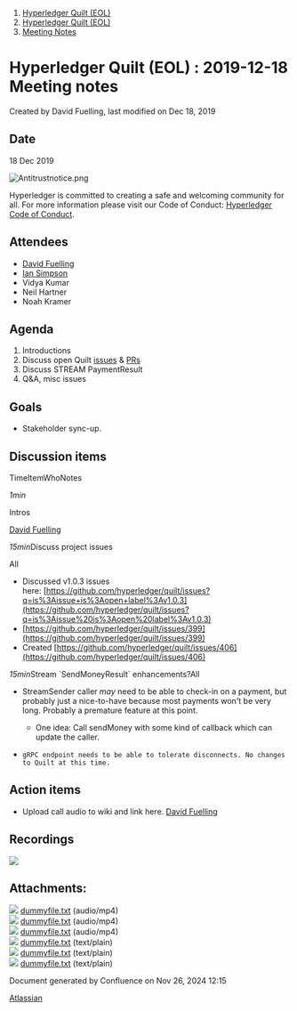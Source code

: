 1. [Hyperledger Quilt (EOL)](index.html)
2. [Hyperledger Quilt (EOL)](22446088.html)
3. [Meeting Notes](Meeting-Notes_22447301.html)

# Hyperledger Quilt (EOL) : 2019-12-18 Meeting notes

Created by David Fuelling, last modified on Dec 18, 2019

## Date

18 Dec 2019

![Antitrustnotice.png](https://wiki.hyperledger.org/download/attachments/22380656/Antitrustnotice.png?version=1&modificationDate=1569909779000&api=v2)

Hyperledger is committed to creating a safe and welcoming community for all. For more information please visit our Code of Conduct: [Hyperledger Code of Conduct](https://lf-hyperledger.atlassian.net/wiki/display/HYP/Hyperledger+Code+of+Conduct).

## Attendees

- [David Fuelling](https://lf-hyperledger.atlassian.net/wiki/people/70121:b1893520-0065-4a5f-9585-ee1a01d3aeec?ref=confluence)
- [Ian Simpson](https://lf-hyperledger.atlassian.net/wiki/people/61214badaee32f006fcc4dfd?ref=confluence)
- Vidya Kumar
- Neil Hartner
- Noah Kramer

## Agenda

1. Introductions
2. Discuss open Quilt [issues](https://github.com/hyperledger/quilt/issues) &amp; [PRs](https://github.com/hyperledger/quilt/pulls)
3. Discuss STREAM PaymentResult
4. Q&amp;A, misc issues

## Goals

- Stakeholder sync-up.

## Discussion items

TimeItemWhoNotes

*1min*

Intros

[David Fuelling](https://lf-hyperledger.atlassian.net/wiki/people/70121:b1893520-0065-4a5f-9585-ee1a01d3aeec?ref=confluence)

*15min*Discuss project issues

All

- Discussed v1.0.3 issues here: [https://github.com/hyperledger/quilt/issues?q=is%3Aissue+is%3Aopen+label%3Av1.0.3](https://github.com/hyperledger/quilt/issues?q=is%3Aissue%20is%3Aopen%20label%3Av1.0.3)
- [https://github.com/hyperledger/quilt/issues/399](https://github.com/hyperledger/quilt/issues/399)
- Created [https://github.com/hyperledger/quilt/issues/406](https://github.com/hyperledger/quilt/issues/406)

*15min*Stream \`SendMoneyResult\` enhancements?All

- StreamSender caller *may* need to be able to check-in on a payment, but probably just a nice-to-have because most payments won't be very long. Probably a premature feature at this point.
  
  - One idea: Call sendMoney with some kind of callback which can update the caller.
- ```
  gRPC endpoint needs to be able to tolerate disconnects. No changes to Quilt at this time.
  ```

## Action items

- Upload call audio to wiki and link here. [David Fuelling](https://lf-hyperledger.atlassian.net/wiki/people/70121:b1893520-0065-4a5f-9585-ee1a01d3aeec?ref=confluence)

## Recordings

[![](attachments/thumbnails/22446773/22447369)](attachments/22446773/22447369.txt)

## Attachments:

![](images/icons/bullet_blue.gif) [dummyfile.txt](attachments/22446773/22447424.txt) (audio/mp4)  
![](images/icons/bullet_blue.gif) [dummyfile.txt](attachments/22446773/22447423.txt) (audio/mp4)  
![](images/icons/bullet_blue.gif) [dummyfile.txt](attachments/22446773/22447422.txt) (audio/mp4)  
![](images/icons/bullet_blue.gif) [dummyfile.txt](attachments/22446773/22447374.txt) (text/plain)  
![](images/icons/bullet_blue.gif) [dummyfile.txt](attachments/22446773/22447370.txt) (text/plain)  
![](images/icons/bullet_blue.gif) [dummyfile.txt](attachments/22446773/22447369.txt) (text/plain)

Document generated by Confluence on Nov 26, 2024 12:15

[Atlassian](http://www.atlassian.com/)
